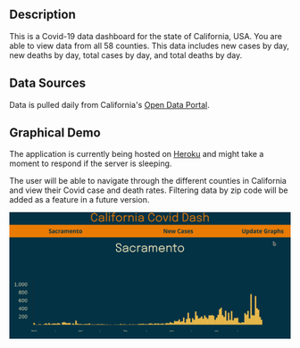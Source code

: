 ## Description
This is a Covid-19 data dashboard for the state of California, USA. You are able to view data from all 58 counties. This data includes new cases by day, new deaths by day, total cases by day, and total deaths by day.

## Data Sources
Data is pulled daily from California's [Open Data Portal](https://data.ca.gov/dataset/590188d5-8545-4c93-a9a0-e230f0db7290/resource/926fd08f-cc91-4828-af38-bd45de97f8c3/download/statewide_cases.csv).

## Graphical Demo
The application is currently being hosted on [Heroku](http://covid-data-ca.herokuapp.com) and might take a moment to respond if the server is sleeping.

The user will be able to navigate through the different counties in California and view their Covid case and death rates. Filtering data by zip code will be added as a feature in a future version.
<p>
<img src='images/covidash.gif' width=700px>
</p>
